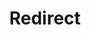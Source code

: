 ﻿---
layout: src/layouts/Redirect.astro
title: Redirect
redirect: https://yamldoc.liuyan.wang/docs/deployments/azure/deploying-a-package-to-an-azure-web-app
pubDate:  2023-01-01
navSearch: false
navSitemap: false
navMenu: false
---
